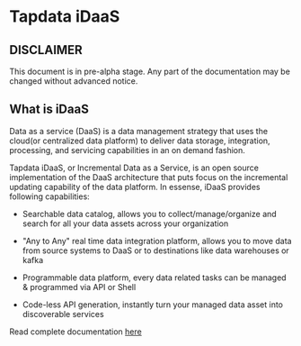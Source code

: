 # Tapdata iDaaS 

## DISCLAIMER

This document is in pre-alpha stage. Any part of the documentation may be changed without advanced notice. 

## What is iDaaS

Data as a service (DaaS) is a data management strategy that uses the cloud(or centralized data platform) to deliver data storage, integration, processing, and servicing capabilities in an on demand fashion. 

Tapdata iDaaS, or Incremental Data as a Service, is an open source implementation of the DaaS architecture that puts focus on the incremental updating capability of the data platform.  In essense, iDaaS provides following capabilities:


- Searchable data catalog, allows you to collect/manage/organize and search for all your data assets across your organization

- "Any to Any" real time data integration platform, allows you to move data from source systems to DaaS or to destinations like data warehouses or kafka

- Programmable data platform, every data related tasks can be managed & programmed via API or Shell

- Code-less API generation, instantly turn your managed data asset into discoverable services


Read complete documentation [here](http://https://tapdata.github.io/idaas/)